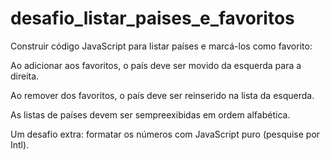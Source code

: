 # desafio_listar_paises_e_favoritos

Construir código JavaScript para listar países e marcá-los como favorito:

Ao adicionar aos favoritos, o país deve ser movido da esquerda para a direita.

Ao remover dos favoritos, o país deve ser reinserido na lista da esquerda.

As listas de países devem ser sempreexibidas em ordem alfabética.

Um desafio extra: formatar os números com JavaScript puro (pesquise por Intl).
